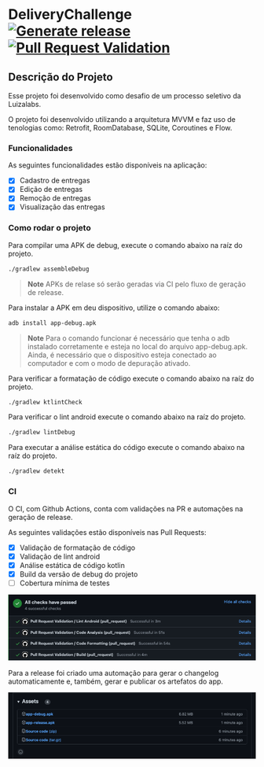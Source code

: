 # DeliveryChallenge [![Generate release](https://github.com/levezf/delivery-challenge/actions/workflows/generate_release.yml/badge.svg)](https://github.com/levezf/delivery-challenge/actions/workflows/generate_release.yml) [![Pull Request Validation](https://github.com/levezf/delivery-challenge/actions/workflows/pull_request.yml/badge.svg)](https://github.com/levezf/delivery-challenge/actions/workflows/pull_request.yml)

## Descrição do Projeto

Esse projeto foi desenvolvido como desafio de um processo seletivo da Luizalabs.

O projeto foi desenvolvido utilizando a arquitetura MVVM e faz uso de tenologias como: Retrofit, RoomDatabase, SQLite, Coroutines e Flow.

### Funcionalidades

As seguintes funcionalidades estão disponíveis na aplicação:
- [x] Cadastro de entregas
- [x] Edição de entregas
- [x] Remoção de entregas
- [x] Visualização das entregas

### Como rodar o projeto

Para compilar uma APK de debug, execute o comando abaixo na raíz do projeto.
```sh
./gradlew assembleDebug
```
> **Note**
> APKs de relase só serão geradas via CI pelo fluxo de geração de release.

Para instalar a APK em deu dispositivo, utilize o comando abaixo:
```sh
adb install app-debug.apk
```
> **Note**
> Para o comando funcionar é necessário que tenha o adb instalado corretamente
> e esteja no local do arquivo app-debug.apk. Ainda, é necessário que o dispositivo 
> esteja conectado ao computador e com o modo de depuração ativado.

Para verificar a formatação de código execute o comando abaixo na raíz do projeto.
```sh
./gradlew ktlintCheck
```

Para verificar o lint android execute o comando abaixo na raíz do projeto.
```sh
./gradlew lintDebug
```

Para executar a análise estática do código execute o comando abaixo na raíz do projeto.
```sh
./gradlew detekt
```

### CI

O CI, com Github Actions, conta com validações na PR e automações na geração de release.

As seguintes validações estão disponíveis nas Pull Requests:
- [x] Validação de formatação de código
- [x] Validação de lint android
- [x] Análise estática de código kotlin
- [x] Build da versão de debug do projeto
- [ ] Cobertura mínima de testes

![img.png](images/pull_request_validations.png)

Para a release foi criado uma automação para gerar o changelog automaticamente e, também,
gerar e publicar os artefatos do app.

![img.png](images/assets_release.png)
